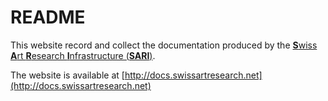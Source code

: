 #  README

 This website record and collect the documentation produced by the [**S**wiss **A**rt **R**esearch **I**nfrastructure (**SARI**)](https://swissartresearch.net).

The website is available at [http://docs.swissartresearch.net](http://docs.swissartresearch.net)



